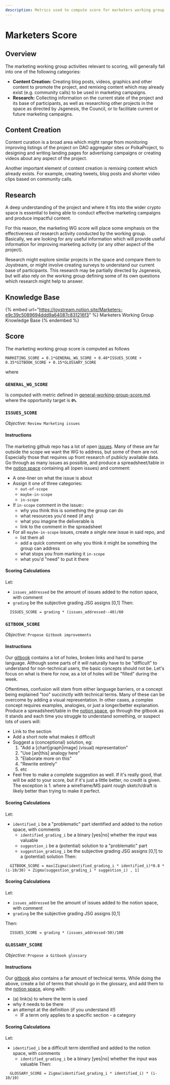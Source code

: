 ```yaml
---
description: Metrics used to compute score for marketers working group.
---
```


# Marketers Score

## Overview

The marketing working group activities relevant to scoring, will generally fall into one of the following categories:

* **Content Creation:** Creating blog posts, videos, graphics and other content to promote the project, and remixing content which may already exist (e.g. community calls) to be used in marketing campaigns.
* **Research:** Collecting information on the current state of the project and its base of participants, as well as researching other projects in the space as directed by Jsgenesis, the Council, or to facilitate current or future marketing campaigns.

## Content Creation

Content curation is a broad area which might range from monitoring improving listings of the project on DAO aggregator sites or PolkaProject, to designing and writing landing pages for advertising campaigns or creating videos about any aspect of the project.

Another important element of content creation is remixing content which already exists. For example, creating tweets, blog posts and shorter video clips based on community calls.

## Research

A deep understanding of the project and where it fits into the wider crypto space is essential to being able to conduct effective marketing campaigns and produce impactful content.

For this reason, the marketing WG score will place some emphasis on the effectiveness of research activity conducted by the working group. Basically, we are looking for any useful information which will provide useful information for improving marketing activity (or any other aspect of the project).

Research might explore similar projects in the space and compare them to Joystream, or might involve creating surveys to understand our current base of participants. This research may be partially directed by Jsgenesis, but will also rely on the working group defining some of its own questions which research might help to answer.

## Knowledge Base

{% embed url="https://joystream.notion.site/Marketers-e9c39c5089694ddd9a64087c831216f3" %}
Marketers Working Group Knowledge Base
{% endembed %}

## Score

The marketing working group score is computed as follows

```
MARKETING_SCORE = 0.1*GENERAL_WG_SCORE + 0.40*ISSUES_SCORE + 0.35*GITBOOK_SCORE + 0.15*GLOSSARY_SCORE
```

where

### `GENERAL_WG_SCORE`
Is computed with metric defined in [general-working-group-score.md](general-working-group-score.md "mention"). where the opportunity target is **`0%`**.

### `ISSUES_SCORE`
*Objective:* `Review Marketing issues`

#### Instructions
The marketing github repo has a lot of open [issues](https://github.com/Joystream/marketing/issues). Many of these are far outside the scope we want the WG to address, but some of them are not. Especially those that requires up front research of publicly available data.
Go through as many issues as possible, and produce a spreadsheet/table in the [notion space](https://joystream.notion.site/Marketers-e9c39c5089694ddd9a64087c831216f3) containing all (open issues) and comment:
- A one-liner on what the issue is about
- Assign it one of three categories:
  - `out-of-scope`
  - `maybe-in-scope`
  - `in-scope`
- If `in-scope` comment in the issue::
  - why you think this is something the group can do
  - what resources you'd need (if any)
  - what you imagine the deliverable is
  - link to the comment in the spreadsheet
- For all `maybe-in-scope` issues, create a _single new_ issue in said repo, and
  - list them all
  - add a quick comment on why you think it might be something the group can address
  -  what stops you from marking it `in-scope`
  - what you'd "need" to put it there
#### Scoring Calculations
Let:
- `issues_addressed` be the amount of issues added to the notion space, with comment
- `grading` be the subjective grading JSG assigns [0,1]
Then:
```
  ISSUES_SCORE = grading * (issues_addressed--40)/60
```

### `GITBOOK_SCORE`
*Objective:* `Propose Gitbook improvements`

#### Instructions
Our [gitbook](https://joystream.gitbook.io/testnet-workspace/) contains a lot of holes, broken links and hard to parse language. Although some parts of it will naturally have to be "difficult" to understand for non-technical users, the basic concepts should not be. Let's focus on what is there for now, as a lot of holes will be "filled" during the week.

Oftentimes, confusion will stem from either language barriers, or a concept being explained "too" succinctly with technical terms. Many of these can be overcome by adding a visual representation. In other cases, a complex concept requires examples, analogies, or just a longer/better explanation.
Produce a spreadsheet/table in the [notion space](https://joystream.notion.site/Marketers-e9c39c5089694ddd9a64087c831216f3), go through the gitbook as it stands and each time you struggle to understand something, or suspect lots of users will:
- Link to the section
- Add a short note what makes it difficult
- Suggest a (conceptional) solution, eg:
  1. "Add a [chart|graph|image] (visual) representation"
  2. "Use [an|this] analogy here"
  3. "Elaborate more on this"
  4. "Rewrite entirely"
  5. etc
- Feel free to make a complete suggestion as well. If it's really good, that will be add to your score, but if it's just a little better, no credit is given. The exception is 1. where a wireframe/MS paint rough sketch/draft is likely better than trying to make it perfect.

#### Scoring Calculations
Let:
- `identified_i` be a "problematic" part identified and added to the notion space, with comments
  - `identified_grading_i` be a binary [yes|no] whether the input was valuable
  - `suggestion_i` be a (potential) solution to a "problematic" part
  - `suggestion_grading_i` be the subjective grading JSG assigns [0,1] to a (potential) solution
Then:
```
  GITBOOK_SCORE = max[Zigma(identified_grading_i * identified_i)*0.8 * (i-10/30) + Zigma(suggestion_grading_i * suggestion_i) , 1]
```

#### Scoring Calculations
Let:
- `issues_addressed` be the amount of issues added to the notion space, with comment
- `grading` be the subjective grading JSG assigns [0,1]

Then:
```
  ISSUES_SCORE = grading * (issues_addressed-50)/100
```

### `GLOSSARY_SCORE`
*Objective:* `Propose a Gitbook glossary`

#### Instructions
Our [gitbook](https://joystream.gitbook.io/testnet-workspace/) also contains a far amount of technical terms.
While doing the above, create a list of terms that should go in the glossary, and add them to the [notion space](https://www.notion.so/joystream/Marketers-e9c39c5089694ddd9a64087c831216f3), along with:
- (a) link(s) to where the term is used
- why it needs to be there
- an attempt at the definition (if you understand it!)
  - IF a term only applies to a specific section - a category

#### Scoring Calculations
Let:
- `identified_i` be a difficult term identified and added to the notion space, with comments
  - `identified_grading_i` be a binary [yes|no] whether the input was valuable
Then:
```
  GLOSSARY_SCORE = Zigma(identified_grading_i * identified_i) * (i-10/10)
```
